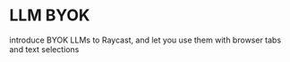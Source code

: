 # LLM BYOK

introduce BYOK LLMs to Raycast, and let you use them with browser tabs and text selections